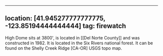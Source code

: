 
---
location: [41.945277777777775, -123.85194444444444]
tag: firewatch
---

High Dome sits at 3800', is located in [[Del Norte County]] and was constructed in 1982. It is located in the Six Rivers national forest. It can be found on the Shelly Creek Ridge [CA-OR] USGS topo map.
